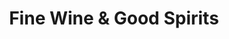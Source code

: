 ---
title: "Fine Wine & Good Spirits"
url: /philadelphia/fine-wine-and-good-spirits-chestnut-street/
shop: alcohol
---
